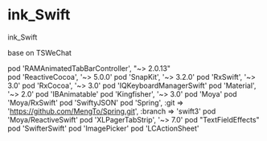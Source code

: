 # ink_Swift
ink_Swift 

base on TSWeChat 

pod 'RAMAnimatedTabBarController', "~> 2.0.13"   
pod 'ReactiveCocoa', '~> 5.0.0'
pod 'SnapKit', '~> 3.2.0'
pod 'RxSwift',    '~> 3.0'
pod 'RxCocoa',    '~> 3.0'
pod 'IQKeyboardManagerSwift'
pod 'Material', '~> 2.0'
pod 'IBAnimatable'
pod 'Kingfisher', '~> 3.0'
pod 'Moya'
pod 'Moya/RxSwift'
pod 'SwiftyJSON'
pod 'Spring', :git => 'https://github.com/MengTo/Spring.git', :branch => 'swift3'
pod 'Moya/ReactiveSwift'
pod 'XLPagerTabStrip', '~> 7.0'
pod "TextFieldEffects"
pod 'SwifterSwift'
pod 'ImagePicker'
pod 'LCActionSheet'

